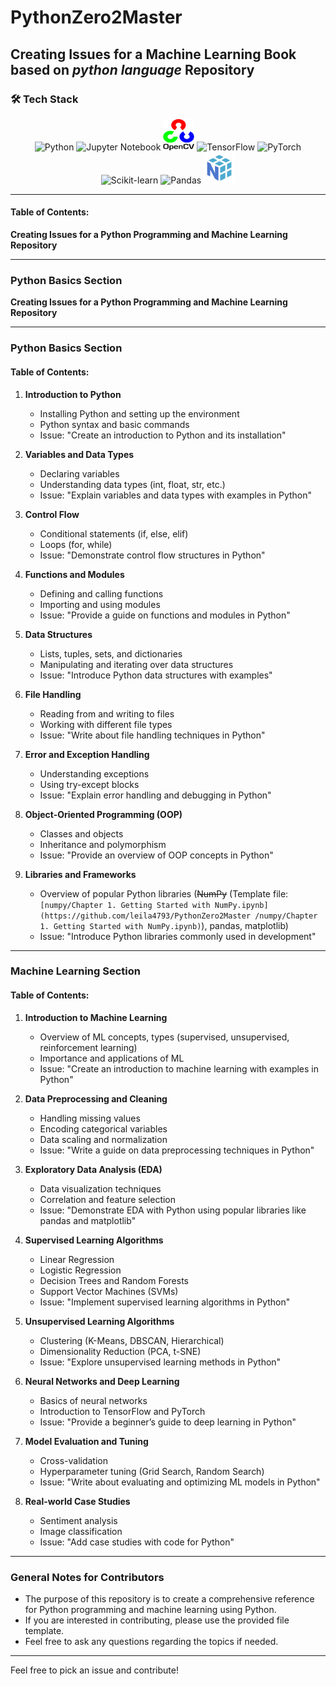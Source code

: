 # PythonZero2Master
**Creating Issues for a Machine Learning Book based on _python language_ Repository**
---
### 🛠️ **Tech Stack**  
<div align="center">
  <img src="https://img.icons8.com/color/48/000000/python--v1.png" alt="Python" title="Python" width="50" height="50"/>
  <img src="https://cdn.jsdelivr.net/gh/devicons/devicon/icons/jupyter/jupyter-original.svg" alt="Jupyter Notebook" title="Jupyter Notebook" width="50" height="50"/>
  <img src="https://raw.githubusercontent.com/github/explore/main/topics/opencv/opencv.png" alt="OpenCV" title="OpenCV" width="50" height="50"/>
  <img src="https://cdn.jsdelivr.net/gh/devicons/devicon/icons/tensorflow/tensorflow-original.svg" alt="TensorFlow" title="TensorFlow" width="50" height="50"/>
  <img src="https://cdn.jsdelivr.net/gh/devicons/devicon/icons/pytorch/pytorch-original.svg" alt="PyTorch" title="PyTorch" width="50" height="50"/>
  <img src="https://upload.wikimedia.org/wikipedia/commons/0/05/Scikit_learn_logo_small.svg" alt="Scikit-learn" title="Scikit-learn" width="50" height="50"/>
  <img src="https://cdn.jsdelivr.net/gh/devicons/devicon/icons/pandas/pandas-original.svg" alt="Pandas" title="Pandas" width="50" height="50"/>
  <img src="https://raw.githubusercontent.com/github/explore/main/topics/numpy/numpy.png" alt="NumPy" title="NumPy" width="50" height="50"/>
</div>

---

#### Table of Contents:

**Creating Issues for a Python Programming and Machine Learning Repository**

---

### Python Basics Section

**Creating Issues for a Python Programming and Machine Learning Repository**

---

### Python Basics Section

#### Table of Contents:

1. **Introduction to Python**
   - Installing Python and setting up the environment
   - Python syntax and basic commands
   - Issue: "Create an introduction to Python and its installation"

2. **Variables and Data Types**
   - Declaring variables
   - Understanding data types (int, float, str, etc.)
   - Issue: "Explain variables and data types with examples in Python"

3. **Control Flow**
   - Conditional statements (if, else, elif)
   - Loops (for, while)
   - Issue: "Demonstrate control flow structures in Python"

4. **Functions and Modules**
   - Defining and calling functions
   - Importing and using modules
   - Issue: "Provide a guide on functions and modules in Python"

5. **Data Structures**
   - Lists, tuples, sets, and dictionaries
   - Manipulating and iterating over data structures
   - Issue: "Introduce Python data structures with examples"

6. **File Handling**
   - Reading from and writing to files
   - Working with different file types
   - Issue: "Write about file handling techniques in Python"

7. **Error and Exception Handling**
   - Understanding exceptions
   - Using try-except blocks
   - Issue: "Explain error handling and debugging in Python"

8. **Object-Oriented Programming (OOP)**
   - Classes and objects
   - Inheritance and polymorphism
   - Issue: "Provide an overview of OOP concepts in Python"

9. **Libraries and Frameworks**
   - Overview of popular Python libraries (~~NumPy~~ (Template file: `[numpy/Chapter 1. Getting Started with NumPy.ipynb](https://github.com/leila4793/PythonZero2Master
/numpy/Chapter 1. Getting Started with NumPy.ipynb)`), pandas, matplotlib)
   - Issue: "Introduce Python libraries commonly used in development"

---

### Machine Learning Section

#### Table of Contents:

1. **Introduction to Machine Learning**
   - Overview of ML concepts, types (supervised, unsupervised, reinforcement learning)
   - Importance and applications of ML
   - Issue: "Create an introduction to machine learning with examples in Python"

2. **Data Preprocessing and Cleaning**
   - Handling missing values
   - Encoding categorical variables
   - Data scaling and normalization
   - Issue: "Write a guide on data preprocessing techniques in Python"

3. **Exploratory Data Analysis (EDA)**
   - Data visualization techniques
   - Correlation and feature selection
   - Issue: "Demonstrate EDA with Python using popular libraries like pandas and matplotlib"

4. **Supervised Learning Algorithms**
   - Linear Regression
   - Logistic Regression
   - Decision Trees and Random Forests
   - Support Vector Machines (SVMs)
   - Issue: "Implement supervised learning algorithms in Python"

5. **Unsupervised Learning Algorithms**
   - Clustering (K-Means, DBSCAN, Hierarchical)
   - Dimensionality Reduction (PCA, t-SNE)
   - Issue: "Explore unsupervised learning methods in Python"

6. **Neural Networks and Deep Learning**
   - Basics of neural networks
   - Introduction to TensorFlow and PyTorch
   - Issue: "Provide a beginner’s guide to deep learning in Python"

7. **Model Evaluation and Tuning**
   - Cross-validation
   - Hyperparameter tuning (Grid Search, Random Search)
   - Issue: "Write about evaluating and optimizing ML models in Python"

8. **Real-world Case Studies**
   - Sentiment analysis
   - Image classification
   - Issue: "Add case studies with code for Python"

---

### General Notes for Contributors
- The purpose of this repository is to create a comprehensive reference for Python programming and machine learning using Python.
- If you are interested in contributing, please use the provided file template.
- Feel free to ask any questions regarding the topics if needed.

---

Feel free to pick an issue and contribute!





